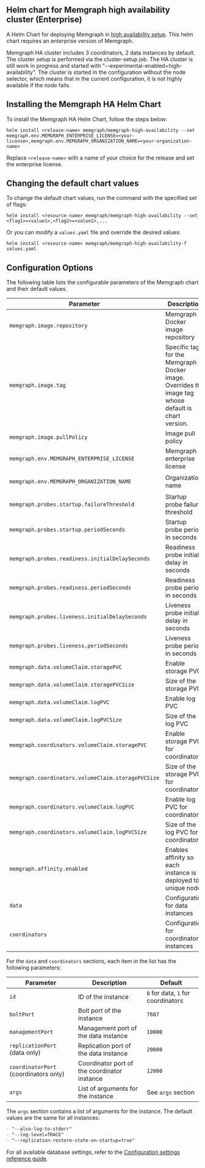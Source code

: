 ## Helm chart for Memgraph high availability cluster (Enterprise)
A Helm Chart for deploying Memgraph in [high availability setup](https://memgraph.com/docs/clustering/high-availability). This helm chart requires an enterprise version of Memgraph.

Memgraph HA cluster includes 3 coordinators, 2 data instances by default. The cluster setup is performed via the cluster-setup job. The HA cluster is still work in progress and started with "--experimental-enabled=high-availability".
The cluster is started in the configuration without the node selector, which means that in the current configuration, it is not highly available if the node fails.

## Installing the Memgraph HA Helm Chart
To install the Memgraph HA Helm Chart, follow the steps below:
```
helm install <release-name> memgraph/memgraph-high-availability --set memgraph.env.MEMGRAPH_ENTERPRISE_LICENSE=<your-license>,memgraph.env.MEMGRAPH_ORGANIZATION_NAME=<your-organization-name>
```
Replace `<release-name>` with a name of your choice for the release and set the enterprise license.

## Changing the default chart values
To change the default chart values, run the command with the specified set of flags:
```
helm install <resource-name> memgraph/memgraph-high-availability --set <flag1>=<value1>,<flag2>=<value2>,...
```
Or you can modify a `values.yaml` file and override the desired values:
```
helm install <resource-name> memgraph/memgraph-high-availability-f values.yaml
```


## Configuration Options

The following table lists the configurable parameters of the Memgraph chart and their default values.

| Parameter                                   | Description                                                                                         | Default                                 |
|---------------------------------------------|-----------------------------------------------------------------------------------------------------|-----------------------------------------|
| `memgraph.image.repository`                 | Memgraph Docker image repository                                                                    | `memgraph/memgraph`                     |
| `memgraph.image.tag`                        | Specific tag for the Memgraph Docker image. Overrides the image tag whose default is chart version. | `2.17.0`                                |
| `memgraph.image.pullPolicy`                 | Image pull policy                                                                                   | `IfNotPresent`                          |
| `memgraph.env.MEMGRAPH_ENTERPRISE_LICENSE`  | Memgraph enterprise license                                                                         | `<your-license>`                        |
| `memgraph.env.MEMGRAPH_ORGANIZATION_NAME`   | Organization name                                                                                   | `<your-organization-name>`              |
| `memgraph.probes.startup.failureThreshold`  | Startup probe failure threshold                                                                     | `30`                                    |
| `memgraph.probes.startup.periodSeconds`     | Startup probe period in seconds                                                                     | `10`                                    |
| `memgraph.probes.readiness.initialDelaySeconds` | Readiness probe initial delay in seconds                                                         | `5`                                     |
| `memgraph.probes.readiness.periodSeconds`   | Readiness probe period in seconds                                                                   | `5`                                     |
| `memgraph.probes.liveness.initialDelaySeconds` | Liveness probe initial delay in seconds                                                           | `30`                                    |
| `memgraph.probes.liveness.periodSeconds`    | Liveness probe period in seconds                                                                    | `10`                                    |
| `memgraph.data.volumeClaim.storagePVC`      | Enable storage PVC                                                                                  | `true`                                 |
| `memgraph.data.volumeClaim.storagePVCSize`  | Size of the storage PVC                                                                             | `1Gi`                                   |
| `memgraph.data.volumeClaim.logPVC`          | Enable log PVC                                                                                      | `false`                                 |
| `memgraph.data.volumeClaim.logPVCSize`      | Size of the log PVC                                                                                 | `256Mi`                                 |
| `memgraph.coordinators.volumeClaim.storagePVC` | Enable storage PVC for coordinators                                                               | `true`                                 |
| `memgraph.coordinators.volumeClaim.storagePVCSize` | Size of the storage PVC for coordinators                                                         | `1Gi`                                   |
| `memgraph.coordinators.volumeClaim.logPVC`  | Enable log PVC for coordinators                                                                     | `false`                                 |
| `memgraph.coordinators.volumeClaim.logPVCSize` | Size of the log PVC for coordinators                                                              | `256Mi`                                 |
| `memgraph.affinity.enabled`                 | Enables affinity so each instance is deployed to unique node                                        | `false`                                 |
| `data`                                      | Configuration for data instances                                                                    | See `data` section                      |
| `coordinators`                              | Configuration for coordinator instances                                                             | See `coordinators` section              |

For the `data` and `coordinators` sections, each item in the list has the following parameters:

| Parameter                                   | Description                                                                                         | Default                                 |
|---------------------------------------------|-----------------------------------------------------------------------------------------------------|-----------------------------------------|
| `id`                                        | ID of the instance                                                                                  | `0` for data, `1` for coordinators      |
| `boltPort`                                  | Bolt port of the instance                                                                           | `7687`                                  |
| `managementPort`                            | Management port of the data instance                                                                | `10000`                                 |
| `replicationPort` (data only)               | Replication port of the data instance                                                               | `20000`                                 |
| `coordinatorPort` (coordinators only)       | Coordinator port of the coordinator instance                                                        | `12000`                                 |
| `args`                                      | List of arguments for the instance                                                                  | See `args` section                      |

The `args` section contains a list of arguments for the instance. The default values are the same for all instances:

```markdown
- "--also-log-to-stderr"
- "--log-level=TRACE"
- "--replication-restore-state-on-startup=true"
```

For all available database settings, refer to the [Configuration settings reference guide](https://memgraph.com/docs/memgraph/reference-guide/configuration).
